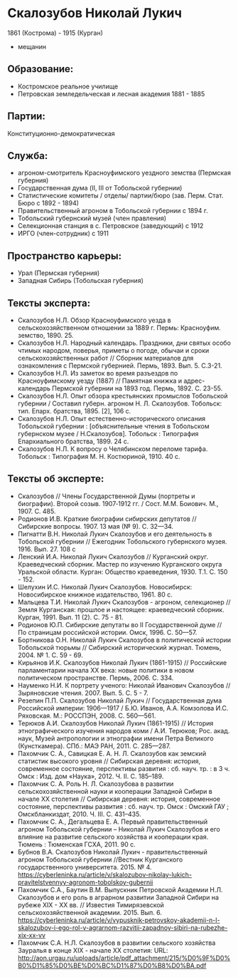 # Скалозубов Николай Лукич
1861 (Кострома)  - 1915 (Курган) 
* мещанин 

## Образование:
* Костромское реальное училище
* Петровская земледельческая и лесная академия 1881 - 1885
## Партии:
Конституционно-демократическая
## Служба:
* агроном-смотритель Красноуфимского уездного земства (Пермская губерния)
* Государственная дума (II, III от Тобольской губернии) 
* Статистические комитеты / отделы/ партии/бюро (зав. Перм. Стат. Бюро с 1892 - 1894)
* Правительственный агроном в Тобольской губернии с 1894 г.  
* Тобольский губернский музей (член правления)
* Селекционная станция в с. Петровское (заведующий) с 1912
* ИРГО (член-сотрудник) с 1911
## Пространство карьеры:
* Урал (Пермская губерния)
* Западная Сибирь (Тобольская губерния) 
## Тексты эксперта:
* Скалозубов Н.Л. Обзор Красноуфимского уезда в сельскохозяйственном отношении за 1889 г. Пермь: Красноуфим. земство, 1890. 25.
* Скалозубов Н.Л. Народный календарь. Праздники, дни святых особо чтимых народом, поверья, приметы о погоде, обычаи и сроки сельскохозяйственных работ // Сборник материалов для ознакомления с Пермской губернией. Пермь, 1893. Вып. 5. С.3-21.
* Скалозубов Н.Л. Из заметок во время разъездов по Красноуфимскому уезду (1887) // Памятная книжка и адрес-календарь Пермской губернии на 1893 год. Пермь, 1892. С. 23-55.
* Скалозубов Н.Л. Опыт обзора крестьянских промыслов Тобольской губернии / Составил губерн. агроном Н. Л. Скалозубов. Тобольск: тип. Епарх. братства, 1895. [2], 106 с. 
* Скалозубов Н.Л. Опыт естественно-исторического описания Тобольской губернии : [объяснительные чтения в Тобольском губернском музее / Н.Скалозубов]. Тобольск : Типография Епархиального братства, 1899. 24 с.
* Скалозубов Н.Л. К вопросу о Челябинском переломе тарифа. Тобольск : Типография М. Н. Костюриной, 1910. 40 с. 
## Тексты об эксперте:
* Скалозубов // Члены Государственной Думы (портреты и биографии). Второй созыв. 1907‑1912 гг. / Сост. М.М. Боиович. М., 1907. С. 485.
* Родионов И.В. Краткие биографии сибирских депутатов // Сибирские вопросы. 1907. 13 мая (№ 9). С. 32—34.
* Пигнатти В.Н. Николай Лукич Скалозубов и его деятельность в Тобольской губернии // Ежегодник Тобольского губернского музея. 1916. Вып. 27. 108 с
* Ленский И.А. Николай Лукич Скалозубов // Курганский округ. Краеведческий сборник. Мастер по изучению Курганского округа Уральской области. Курган: Общество краеведения, 1930. Т.1. С. 150 - 152. 
* Шелухин И.С. Николай Лукич Скалозубов. Новосибирск: Новосибирское книжное издательство, 1961. 80 с. 
* Мальцева Т.И. Николай Лукич Скалозубов - агроном, селекционер // Земля Курганская: прошлое и настоящее: краеведческий сборник. Курган, 1991. Вып. 11 (2). С. 75 - 81. 
* Родионов Ю.П. Сибирские депутаты во II Государственной думе // По страницам российской истории. Омск, 1996. С. 50—57.
* Бортникова О.Н. Николай Лукич Скалозубов в политической истории Тобольской тюрьмы // Сибирский исторический журнал. Тюмень, 2004. № 1. С. 59 - 69.  
* Кирьянов И.К. Скалозубов Николай Лукич (1861-1915) // Российские парламентарии начала XX века: новые политики в новом политическом пространстве. Пермь, 2006. С. 334. 
* Науменко Н.И. К портрету ученого: Николай Иванович Скалозубов // Зыряновские чтения. 2007. Вып. 5. С. 5 - 7.
* Резепин П.П. Скалозубов Николай Лукич // Государственная дума Российской империи: 1906—1917 / Б.Ю. Иванов, А.А. Комзолова И.С. Ряховская. М.: РОССПЭН, 2008. С. 560—561.
* Терюков А.И. Скалозубов Николай Лукич (1861-1915) // История этнографического изучения народов коми / А.И. Терюков; Рос. акад. наук, Музей антропологии и этнографии имени Петра Великого (Кунсткамера). СПб.: МАЭ РАН, 2011. С. 285—287.
* Пахомчик С. А., Савицкая Е. А. Н. Л. Скалозубов как земский статистик высокого уровня // Сибирская деревня: история, современное состояние, перспективы развития : сб. науч. тр. : в 3 ч. Омск : Изд. дом «Наука», 2012. Ч. II. С. 185–189.
* Пахомчик С. А. Роль Н. Л. Скалозубова в развитии сельскохозяйственной науки и кооперации Западной Сибири в начале XX столетия // Сибирская деревня: история, современное состояние, перспективы развития : сб. науч. тр. Омск : Омский ГАУ ; Омскбланкиздат, 2010. Ч. III. С. 431–435.
* Пахомчик С. А., Дегальцева Е. А. Первый правительственный агроном Тобольской губернии – Николай Лукич Скалозубов и его влияние на развитие сельского хозяйства и кооперации края. Тюмень : Тюменская ГСХА, 2011. 90 с.
* Бубнов В.А. Скалозубов Николай Лукич - правительственный агроном Тобольской губернии //Вестник Курганского государственного университета. 2015. № 4. https://cyberleninka.ru/article/v/skalozubov-nikolay-lukich-pravitelstvennyy-agronom-tobolskoy-gubernii 
* Пахомчик С.А., Баутин В.М. Выпускник Петровской Академии Н.Л. Скалозубов и его роль в аграрном развитии Западной Сибири на рубеже XIX - XX вв. // Известия Тимирязевской сельскохозяйственной академии. 2015. Вып. 6. https://cyberleninka.ru/article/v/vypusknik-petrovskoy-akademii-n-l-skalozubov-i-ego-rol-v-agrarnom-razvitii-zapadnoy-sibiri-na-rubezhe-xix-xx-vv 
* Пахомчик С.А. Н.Л. Скалозубов в развитии сельского хозяйства Зауралья в конце XIX - начале XX столетия: URL: http://aon.urgau.ru/uploads/article/pdf_attachment/215/%D0%9F%D0%B0%D1%85%D0%BE%D0%BC%D1%87%D0%B8%D0%BA.pdf 

